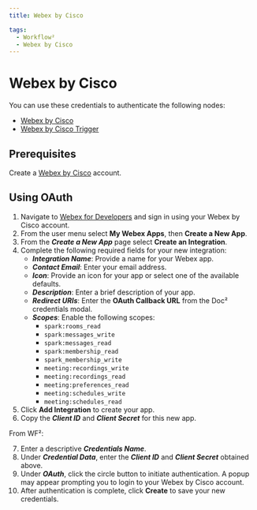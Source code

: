 ```yaml
---
title: Webex by Cisco

tags:
  - Workflow²
  - Webex by Cisco
---
```

# Webex by Cisco

You can use these credentials to authenticate the following nodes:

- [Webex by Cisco](/workflow/integrations/nodes/workflow-nodes-base.ciscoWebex/)
- [Webex by Cisco Trigger](/workflow/integrations/trigger-nodes/workflow-nodes-base.ciscoWebexTrigger/)

## Prerequisites

Create a [Webex by Cisco](https://www.webex.com/) account.

## Using OAuth

1. Navigate to [Webex for Developers](https://developer.webex.com/) and sign in using your Webex by Cisco account.
2. From the user menu select **My Webex Apps**, then **Create a New App**.
3. From the ***Create a New App*** page select **Create an Integration**.
4. Complete the following required fields for your new integration:
    * ***Integration Name***: Provide a name for your Webex app.
    * ***Contact Email***: Enter your email address.
    * ***Icon***: Provide an icon for your app or select one of the available defaults.
    * ***Description***: Enter a brief description of your app.
    * ***Redirect URIs***: Enter the **OAuth Callback URL** from the Doc² credentials modal.
    * ***Scopes***: Enable the following scopes:
        * `spark:rooms_read`
        * `spark:messages_write`
        * `spark:messages_read`
        * `spark:membership_read`
        * `spark_membership_write`
        * `meeting:recordings_write`
        * `meeting:recordings_read`
        * `meeting:preferences_read`
        * `meeting:schedules_write`
        * `meeting:schedules_read`
5. Click **Add Integration** to create your app.
6. Copy the ***Client ID*** and ***Client Secret*** for this new app.

From WF²:

7. Enter a descriptive ***Credentials Name***.
8. Under ***Credential Data***, enter the ***Client ID*** and ***Client Secret*** obtained above.
9. Under ***OAuth***, click the circle button to initiate authentication. A popup may appear prompting you to login to your Webex by Cisco account.
10. After authentication is complete, click **Create** to save your new credentials.
